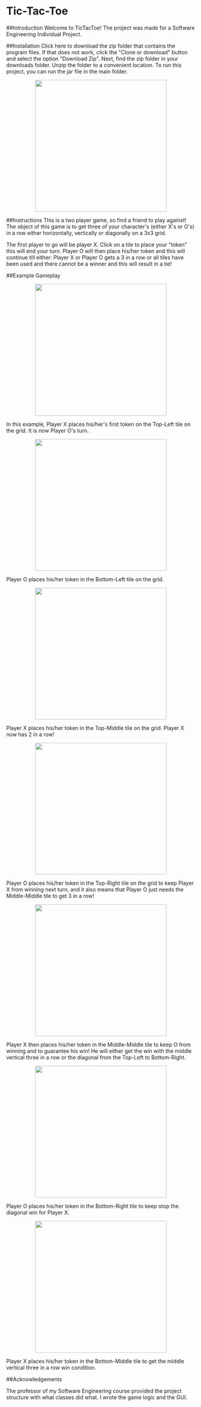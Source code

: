 # Tic-Tac-Toe

##Introduction Welcome to TicTacToe! The project was made for a Software Engineering Individual Project. 



##Installation Click here to download the zip folder that contains the program files. If that does not work, click the "Clone or download" button and select the option "Download Zip". Next, find the zip folder in your downloads folder. Unzip the folder to a convenient location. To run this project, you can run the jar file in the main folder.  

<p align="center">
  <img src="Pictures/OpeningBoard.PNG" width="350"/>
</p>

##Instructions This is a two player game, so find a friend to play against! The object of this game is to get three of your character's (either X's or O's) in a row either horizontally, vertically or diagonally on a 3x3 grid.

The first player to go will be player X. Click on a tile to place your "token" this will end your turn. Player O will then place his/her token and this will continue till either: Player X or Player O gets a 3 in a row or all tiles have been used and there cannot be a winner and this will result in a tie!

##Example Gameplay

<p align="center">
  <img src="Pictures/XFirstTurn.PNG" width="350"/>
</p>

In this example, Player X places his/her's first token on the Top-Left tile on the grid. It is now Player O's turn.

<p align="center">
  <img src="Pictures/OFirstTurn.PNG" width="350"/>
</p>

Player O places his/her token in the Bottom-Left tile on the grid.

<p align="center">
  <img src="Pictures/XSecondTurn.PNG" width="350"/>
</p>

Player X places his/her token in the Top-Middle tile on the grid. Player X now has 2 in a row!

<p align="center">
  <img src="Pictures/OSecondTurn.PNG" width="350"/>
</p>

Player O places his/her token in the Top-Right tile on the grid to keep Player X from winning next turn, and it also means that Player O just needs the Middle-Middle tile to get 3 in a row!

<p align="center">
  <img src="Pictures/XThirdTurn.PNG" width="350"/>
</p>

Player X then places his/her token in the Middle-Middle tile to keep O from winning and to guarantee his win! He will either get the win with the middle vertical three in a row or the diagonal from the Top-Left to Bottom-Right.

<p align="center">
  <img src="Pictures/OThirdTurn.PNG" width="350"/>
</p>

Player O places his/her token in the Bottom-Right tile to keep stop the diagonal win for Player X.

<p align="center">
  <img src="Pictures/XFourthTurn.PNG" width="350"/>
</p>

Player X places his/her token in the Bottom-Middle tile to get the middle vertical three in a row win condition.

##Acknowledgements

The professor of my Software Engineering course provided the project structure with what classes did what. I wrote the game logic and the GUI.
